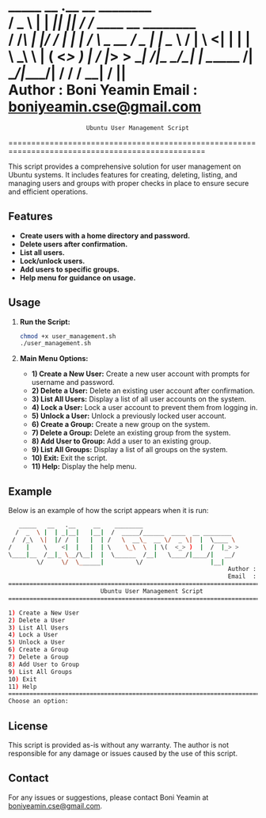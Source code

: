    _____   __   .__     __    ________                           
  /  _  \ |  | _|__|   |__|  /  _____/______  ____  __ ________  
 /  /_\  \|  |/ /  |   |  | /   \  __\_  __ \/  _ \|  |  \____ \ 
/    |    \    <|  |   |  | \    \_\  \  | \(  <_> )  |  /  |_> >
\____|__  /__|_ \__/\__|  |  \______  /__|   \____/|____/|   __/ 
        \/     \/  \______|         \/                   |__|  
                                                              Author : Boni Yeamin
                                                              Email  : boniyeamin.cse@gmail.com
=================================================================================================
                          Ubuntu User Management Script 
=================================================================================================

This script provides a comprehensive solution for user management on Ubuntu systems. It includes features for creating, deleting, listing, and managing users and groups with proper checks in place to ensure secure and efficient operations.

## Features
- **Create users with a home directory and password.**
- **Delete users after confirmation.**
- **List all users.**
- **Lock/unlock users.**
- **Add users to specific groups.**
- **Help menu for guidance on usage.**

## Usage
1. **Run the Script:**
   ```bash
   chmod +x user_management.sh
   ./user_management.sh
   ```

2. **Main Menu Options:**
   - **1) Create a New User:** Create a new user account with prompts for username and password.
   - **2) Delete a User:** Delete an existing user account after confirmation.
   - **3) List All Users:** Display a list of all user accounts on the system.
   - **4) Lock a User:** Lock a user account to prevent them from logging in.
   - **5) Unlock a User:** Unlock a previously locked user account.
   - **6) Create a Group:** Create a new group on the system.
   - **7) Delete a Group:** Delete an existing group from the system.
   - **8) Add User to Group:** Add a user to an existing group.
   - **9) List All Groups:** Display a list of all groups on the system.
   - **10) Exit:** Exit the script.
   - **11) Help:** Display the help menu.

## Example
Below is an example of how the script appears when it is run:

```bash
   _____   __   .__     __    ________                           
  /  _  \ |  | _|__|   |__|  /  _____/______  ____  __ ________  
 /  /_\  \|  |/ /  |   |  | /   \  __\_  __ \/  _ \|  |  \____ \ 
/    |    \    <|  |   |  | \    \_\  \  | \(  <_> )  |  /  |_> >
\____|__  /__|_ \__/\__|  |  \______  /__|   \____/|____/|   __/ 
        \/     \/  \______|         \/                   |__|  
                                                              Author : Boni Yeamin
                                                              Email  : boniyeamin.cse@gmail.com
=================================================================================================
                          Ubuntu User Management Script 
=================================================================================================

1) Create a New User
2) Delete a User
3) List All Users
4) Lock a User
5) Unlock a User
6) Create a Group
7) Delete a Group
8) Add User to Group
9) List All Groups
10) Exit
11) Help
========================================================================================================
Choose an option: 
```

## License
This script is provided as-is without any warranty. The author is not responsible for any damage or issues caused by the use of this script.

## Contact
For any issues or suggestions, please contact Boni Yeamin at boniyeamin.cse@gmail.com.
